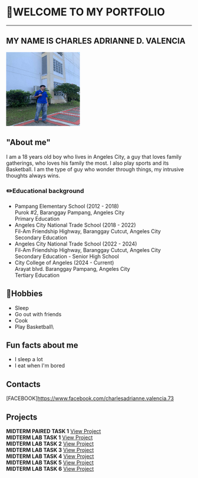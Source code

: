 # 🤘WELCOME TO MY PORTFOLIO
---


## MY NAME IS CHARLES ADRIANNE D. VALENCIA
<img src="02e625ec-392d-45f9-8c8c-49c44b5d7ec0.jfif" alt="image" width="200" height="200">

## "About me"
I am a 18 years old boy who lives in Angeles City, a guy that loves family gatherings, who loves his family the most. I also play sports and its Basketball. I am the type of guy who wonder through things, my intrusive thoughts always wins.

### ✏️Educational background
* Pampang Elementary School (2012 - 2018)\
  Purok #2, Baranggay Pampang, Angeles City\
  Primary Education
* Angeles City National Trade School (2018 - 2022)\
  Fil-Am Friendship Highway, Baranggay Cutcut, Angeles City\
  Secondary Education
* Angeles City National Trade School (2022 - 2024)\
  Fil-Am Friendship Highway, Baranggay Cutcut, Angeles City\
  Secondary Education - Senior High School
* City College of Angeles (2024 - Current)\
  Arayat blvd. Baranggay Pampang, Angeles City\
  Tertiary Education
  
## 👤Hobbies
  * Sleep
  * Go out with friends
  * Cook
  * Play Basketball\

## Fun facts about me
* I sleep a lot
* I eat when I'm bored

## Contacts
[FACEBOOK]https://www.facebook.com/charlesadrianne.valencia.73
## Projects
**MIDTERM PAIRED TASK 1** [View Project](https://drive.google.com/file/d/1UaM8xqK6FtHg-cFYr2J4K4UKpWXIJVN7/view)\
**MIDTERM LAB TASK 1** [View Project](https://drive.google.com/file/d/1fpXNNeoRQeXpzJ0oW20iRsCx7BrZmI3t/view)\
**MIDTERM LAB TASK 2** [View Project](https://drive.google.com/file/d/1JkJnvB51Hb4qKftsydH0y-lBGb0gRKC2/view)\
**MIDTERM LAB TASK 3** [View Project](https://drive.google.com/file/d/1nlg6UdpnDsYK5RKM8-seBHJDF6Hsfs6X/view)\
**MIDTERM LAB TASK 4** [View Project](https://drive.google.com/file/d/1N7xGRatULrU6NM8hgRotZ8OdubzSicxe/view)\
**MIDTERM LAB TASK 5** [View Project](https://drive.google.com/file/d/1LaOMMTTAsQx16Dwn329ntLygSKXG0xUp/view)\
**MIDTERM LAB TASK 6** [View Project](https://drive.google.com/file/d/1xnkMssdNVtDBDHrSxxWj21ebo5mLij-l/view)




  
 
 
  
  
    
  
  
  
  
  



